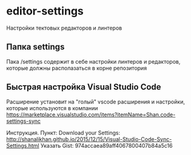 # editor-settings
Настройки тектовых редакторов и линтеров

## Папка settings
Пака /settings содержит в себе настройки линтеров и редакторов, которые должны располазаться в корне репозитория

## Быстрая настройка Visual Studio Code 
Расширение установит на "голый" vscode расширения и настройки, которые используются в компании
https://marketplace.visualstudio.com/items?itemName=Shan.code-settings-sync

Инструкция. Пункт: Download your Settings: http://shanalikhan.github.io/2015/12/15/Visual-Studio-Code-Sync-Settings.html
Указать Gist: 974accaea89aff4067800407b84a5c16

